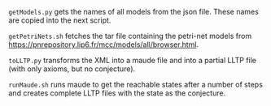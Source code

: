 `getModels.py` gets the names of all models from the json file. These names are
copied into the next script.

`getPetriNets.sh` fetches the tar file containing the petri-net models from https://pnrepository.lip6.fr/mcc/models/all/browser.html.

`toLLTP.py` transforms the XML into a maude file and into a partial LLTP file
(with only axioms, but no conjecture).

`runMaude.sh` runs maude to get the reachable states after a number of steps and
creates complete LLTP files with the state as the conjecture.
